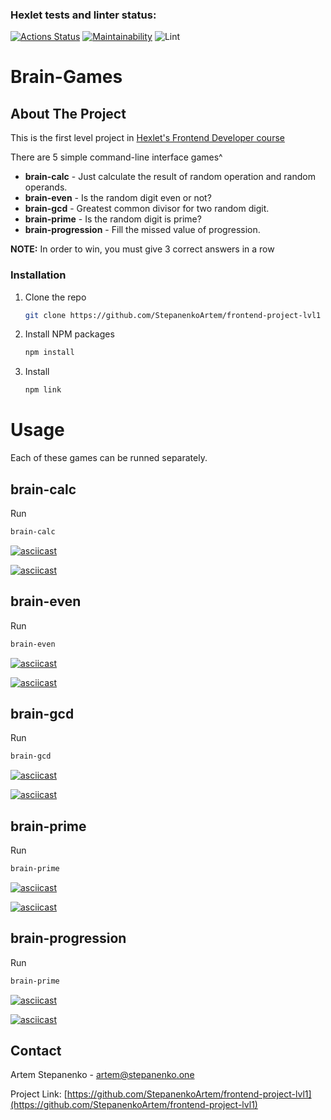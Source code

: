 ### Hexlet tests and linter status:

[![Actions Status](https://github.com/StepanenkoArtem/frontend-project-lvl1/workflows/hexlet-check/badge.svg)](https://github.com/StepanenkoArtem/frontend-project-lvl1/actions)
[![Maintainability](https://api.codeclimate.com/v1/badges/a99e2827b1f411c83a4d/maintainability)](https://codeclimate.com/github/StepanenkoArtem/frontend-project-lvl1/maintainability)
![Lint](https://github.com/StepanenkoArtem/frontend-project-lvl1/actions/workflows/lint.yml/badge.svg)

# Brain-Games

<!-- ABOUT THE PROJECT -->
## About The Project

This is the first level project in [Hexlet's Frontend Developer course](https://ru.hexlet.io/programs/frontend)

There are 5 simple command-line interface games^
* __brain-calc__ - Just calculate the result of random operation and random operands.
* __brain-even__ - Is the random digit even or not?
* __brain-gcd__ - Greatest common divisor for two random digit.
* __brain-prime__ - Is the random digit is prime?
* __brain-progression__ - Fill the missed value of progression.

__NOTE:__ In order to win, you must give 3 correct answers in a row

### Installation

1. Clone the repo
   ```sh
   git clone https://github.com/StepanenkoArtem/frontend-project-lvl1
   ```
2. Install NPM packages
   ```sh
   npm install
   ```
4. Install
   ```sh
   npm link
   ```

<!-- USAGE EXAMPLES -->
# Usage

Each of these games can be runned separately.

## brain-calc
Run
   ```sh
   brain-calc
   ```

[![asciicast](https://asciinema.org/a/fqKXzmKOcBUyvrtT8PoqzfYuN.svg)](https://asciinema.org/a/fqKXzmKOcBUyvrtT8PoqzfYuN)

[![asciicast](https://asciinema.org/a/7aAAHku0zPQRYzT7QSmcKPvwm.svg)](https://asciinema.org/a/7aAAHku0zPQRYzT7QSmcKPvwm)

## brain-even
Run
   ```sh
   brain-even
   ```
[![asciicast](https://asciinema.org/a/RBzAph8fg251Pgo9y3KCunlWm.svg)](https://asciinema.org/a/RBzAph8fg251Pgo9y3KCunlWm)

[![asciicast](https://asciinema.org/a/wI0kDoi0fbgK6iOU1BAxtjyF5.svg)](https://asciinema.org/a/wI0kDoi0fbgK6iOU1BAxtjyF5)

## brain-gcd
Run
   ```sh
   brain-gcd
   ```
[![asciicast](https://asciinema.org/a/oJMDnERiBAFaCBmdpxHiybEjw.svg)](https://asciinema.org/a/oJMDnERiBAFaCBmdpxHiybEjw)

[![asciicast](https://asciinema.org/a/jmivheAOwqiVu86YTxQZjOaSI.svg)](https://asciinema.org/a/jmivheAOwqiVu86YTxQZjOaSI)

## brain-prime
Run
   ```sh
   brain-prime
   ```

[![asciicast](https://asciinema.org/a/brhhQXC3eAy8ZVUsEPaL16u1R.svg)](https://asciinema.org/a/brhhQXC3eAy8ZVUsEPaL16u1R)

[![asciicast](https://asciinema.org/a/CyxvFGVzbWI35Z3i0u1l1Smlk.svg)](https://asciinema.org/a/CyxvFGVzbWI35Z3i0u1l1Smlk)

## brain-progression
Run
   ```sh
   brain-prime
   ```
[![asciicast](https://asciinema.org/a/lXMavAgJkcCwv7uW9lxaxCEfX.svg)](https://asciinema.org/a/lXMavAgJkcCwv7uW9lxaxCEfX)

[![asciicast](https://asciinema.org/a/KQ8x3WrPl6iOB4mkRg66PX7Kx.svg)](https://asciinema.org/a/KQ8x3WrPl6iOB4mkRg66PX7Kx)



<!-- CONTACT -->
## Contact

Artem Stepanenko - artem@stepanenko.one

Project Link: [https://github.com/StepanenkoArtem/frontend-project-lvl1](https://github.com/StepanenkoArtem/frontend-project-lvl1)
